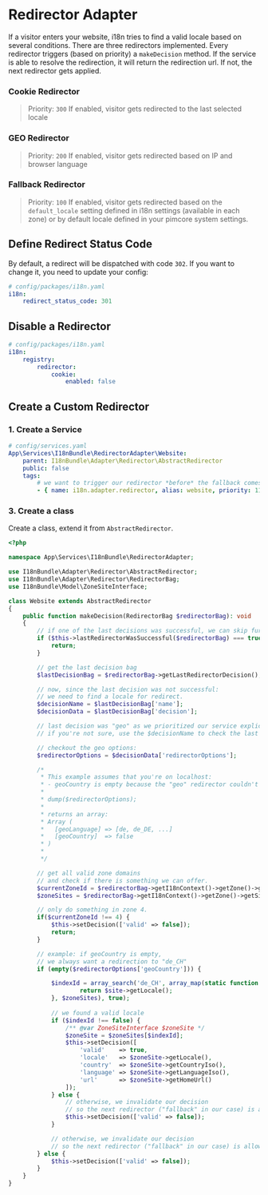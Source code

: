 # Redirector Adapter

If a visitor enters your website, i18n tries to find a valid locale based on several conditions.
There are three redirectors implemented. Every redirector triggers (based on priority) a `makeDecision` method.
If the service is able to resolve the redirection, it will return the redirection url. If not, the next
redirector gets applied.

### Cookie Redirector
> Priority: `300`
If enabled, visitor gets redirected to the last selected locale

### GEO Redirector
> Priority: `200`
If enabled, visitor gets redirected based on IP and browser language

### Fallback Redirector
> Priority: `100`
If enabled, visitor gets redirected based on the `default_locale` setting defined in i18n settings (available in each zone)
or by default locale defined in your pimcore system settings.

## Define Redirect Status Code
By default, a redirect will be dispatched with code `302`. If you want to change it, you need to update your config:

```yaml
# config/packages/i18n.yaml
i18n:
    redirect_status_code: 301
```

## Disable a Redirector

```yaml
# config/packages/i18n.yaml
i18n:
    registry:
        redirector:
            cookie:
                enabled: false
```

## Create a Custom Redirector

### 1. Create a Service

```yaml
# config/services.yaml
App\Services\I18nBundle\RedirectorAdapter\Website:
    parent: I18nBundle\Adapter\Redirector\AbstractRedirector
    public: false
    tags:
        # we want to trigger our redirector *before* the fallback comes in
        - { name: i18n.adapter.redirector, alias: website, priority: 110 }
```

### 3. Create a class

Create a class, extend it from `AbstractRedirector`.

```php
<?php

namespace App\Services\I18nBundle\RedirectorAdapter;

use I18nBundle\Adapter\Redirector\AbstractRedirector;
use I18nBundle\Adapter\Redirector\RedirectorBag;
use I18nBundle\Model\ZoneSiteInterface;

class Website extends AbstractRedirector
{
    public function makeDecision(RedirectorBag $redirectorBag): void
    {
        // if one of the last decisions was successful, we can skip further work.
        if ($this->lastRedirectorWasSuccessful($redirectorBag) === true) {
            return;
        }

        // get the last decision bag
        $lastDecisionBag = $redirectorBag->getLastRedirectorDecision();

        // now, since the last decision was not successful:
        // we need to find a locale for redirect.
        $decisionName = $lastDecisionBag['name'];
        $decisionData = $lastDecisionBag['decision'];

        // last decision was "geo" as we prioritized our service explicitly.
        // if you're not sure, use the $decisionName to check the last redirector name

        // checkout the geo options:
        $redirectorOptions = $decisionData['redirectorOptions'];

        /*
         * This example assumes that you're on localhost:
         * - geoCountry is empty because the "geo" redirector couldn't resolve your country
         *
         * dump($redirectorOptions);
         *
         * returns an array:
         * Array (
         *   [geoLanguage] => [de, de_DE, ...]
         *   [geoCountry]  => false
         * )
         *
         */

        // get all valid zone domains
        // and check if there is something we can offer.
        $currentZoneId = $redirectorBag->getI18nContext()->getZone()->getId();
        $zoneSites = $redirectorBag->getI18nContext()->getZone()->getSites(true);

        // only do something in zone 4.
        if($currentZoneId !== 4) {
            $this->setDecision(['valid' => false]);
            return;
        }

        // example: if geoCountry is empty,
        // we always want a redirection to "de_CH"
        if (empty($redirectorOptions['geoCountry'])) {

            $indexId = array_search('de_CH', array_map(static function (ZoneSiteInterface $site) {
                    return $site->getLocale();
            }, $zoneSites), true);
                    
            // we found a valid locale
            if ($indexId !== false) {
                /** @var ZoneSiteInterface $zoneSite */
                $zoneSite = $zoneSites[$indexId];
                $this->setDecision([
                    'valid'    => true,
                    'locale'   => $zoneSite->getLocale(),
                    'country'  => $zoneSite->getCountryIso(),
                    'language' => $zoneSite->getLanguageIso(),
                    'url'      => $zoneSite->getHomeUrl()
                ]);
            } else {
                // otherwise, we invalidate our decision
                // so the next redirector ("fallback" in our case) is allowed to find another route.
                $this->setDecision(['valid' => false]);
            }

            // otherwise, we invalidate our decision
            // so the next redirector ("fallback" in our case) is allowed to find another route.
        } else {
            $this->setDecision(['valid' => false]);
        }
    }
}
```

